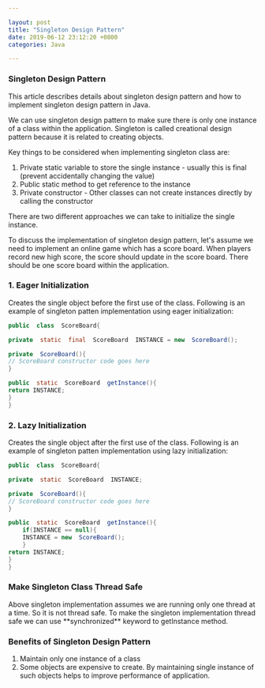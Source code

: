 ```yaml
---

layout: post
title: "Singleton Design Pattern"
date: 2019-06-12 23:12:20 +0800
categories: Java

---
```

### Singleton Design Pattern

<p>This article describes details about singleton design pattern and how to implement singleton design pattern in Java.</p>
<p>We can use singleton design pattern to make sure there is only one instance of a class within the application. Singleton is called creational design pattern because it is related to creating objects.</p>
<p>Key things to be considered when implementing singleton class are:</p>

1. Private static variable to store the single instance - usually this is final (prevent accidentally changing the value)
2. Public static method to get reference to the instance
3. Private constructor - Other classes can not create instances directly by calling the constructor

<p>There are two different approaches we can take to initialize the single instance.</p>

<p>To discuss the implementation of singleton design pattern, let's assume we need to implement an online game which has a score board. When players record new high score, the score should update in the score board. There should be one score board within the application.</p>

### 1. Eager Initialization

<p>Creates the single object before the first use of the class. Following is an example of singleton patten implementation using eager initialization:</p>

```java
public  class  ScoreBoard{

private  static  final  ScoreBoard  INSTANCE = new  ScoreBoard();

private  ScoreBoard(){
// ScoreBoard constructor code goes here
}

public  static  ScoreBoard  getInstance(){
return INSTANCE;
}
}
```

### 2. Lazy Initialization
<p>Creates the single object after the first use of the class. Following is an example of singleton patten implementation using lazy initialization:</p>

```java
public  class  ScoreBoard{

private  static  ScoreBoard  INSTANCE;

private  ScoreBoard(){
// ScoreBoard constructor code goes here
}

public  static  ScoreBoard  getInstance(){
	if(INSTANCE == null){
	INSTANCE = new  ScoreBoard();
	}
return INSTANCE;
}
}
```

### Make Singleton Class Thread Safe
<p> Above singleton implementation assumes we are running only one thread at a time. So it is not thread safe. To make the singleton implementation thread safe we can use **synchronized** keyword to getInstance method.</p>

  
### Benefits of Singleton Design Pattern
1. Maintain only one instance of a class
2. Some objects are expensive to create. By maintaining single instance of such objects helps to improve performance of application.